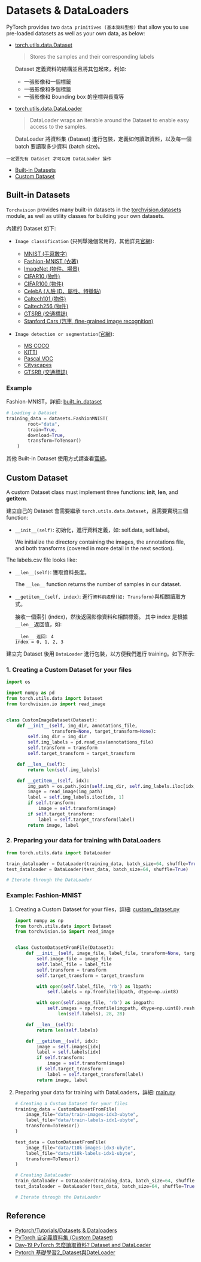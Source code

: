 # Datasets & DataLoaders

PyTorch provides two `data primitives (基本資料型態)` that allow you to use pre-loaded datasets as well as your own data, as below:

- [torch.utils.data.Dataset](https://pytorch.org/docs/stable/data.html#torch.utils.data.Dataset)

    > Stores the samples and their corresponding labels

    Dataset 定義資料的結構並且將其包起來，利如:

    - 一張影像和一個標籤
    - 一張影像和多個標籤
    - 一張影像和 Bounding box 的座標與長寬等

- [torch.utils.data.DataLoader](https://pytorch.org/docs/stable/data.html#torch.utils.data.DataLoader)
    > DataLoader wraps an iterable around the Dataset to enable easy access to the samples.

     DataLoader 將資料集 (Dataset) 進行包裝，定義如何讀取資料，以及每一個 batch 要讀取多少資料 (batch size)。

```
一定要先有 Dataset 才可以用 DataLoader 操作
```

- [Built-in Datasets](#built-in-datasets)
- [Custom Dataset](#custom-dataset)

## Built-in Datasets

`Torchvision` provides many built-in datasets in the [torchvision.datasets](https://pytorch.org/vision/stable/datasets.html) module, as well as utility classes for building your own datasets.

內建的 Dataset 如下:

- `Image classification` (只列舉幾個常用的，其他詳見[官網](https://pytorch.org/vision/stable/datasets.html#image-classification)):
  - [MNIST (手寫數字)](http://yann.lecun.com/exdb/mnist/)
  - [Fashion-MNIST (衣著)](https://github.com/zalandoresearch/fashion-mnist)
  - [ImageNet (物件、場景)](https://image-net.org/)
  - [CIFAR10 (物件)](https://www.cs.toronto.edu/~kriz/cifar.html)
  - [CIFAR100 (物件)](https://www.cs.toronto.edu/~kriz/cifar.html)
  - [CelebA (人臉 ID、屬性、特徵點)](http://mmlab.ie.cuhk.edu.hk/projects/CelebA.html)
  - [Caltech101 (物件)](https://data.caltech.edu/records/20086)
  - [Caltech256 (物件)](https://data.caltech.edu/records/20087)
  - [GTSRB (交通標誌)](https://benchmark.ini.rub.de/)
  - [Stanford Cars (汽車, fine-grained image recognition)](https://ai.stanford.edu/~jkrause/cars/car_dataset.html)

- `Image detection or segmentation`([官網](https://pytorch.org/vision/stable/datasets.html#image-detection-or-segmentation)):
  - [MS COCO](https://cocodataset.org/#detection-2016)
  - [KITTI](http://www.cvlibs.net/datasets/kitti/eval_object.php?obj_benchmark)
  - [Pascal VOC](http://host.robots.ox.ac.uk/pascal/VOC/)
  - [Cityscapes](https://www.cityscapes-dataset.com/)
  - [GTSRB (交通標誌)](https://benchmark.ini.rub.de/)

### Example

Fashion-MNIST，詳細: [built_in_dataset](built_in_dataset.py)

```python
# Loading a Dataset
training_data = datasets.FashionMNIST(
        root="data",
        train=True,
        download=True,
        transform=ToTensor()
    )
```

其他 Built-in Dataset 使用方式請查看[官網](https://pytorch.org/vision/stable/datasets.html)。

## Custom Dataset

A custom Dataset class must implement three functions: __init__, __len__, and __getitem__.

建立自己的 Dataset 會需要繼承 `torch.utils.data.Dataset`，且需要實現三個function:
  - `__init__(self)`: 初始化，進行資料定義，如: self.data, self.label。

    We initialize the directory containing the images, the annotations file, and both transforms (covered in more detail in the next section).

The labels.csv file looks like:

  - `__len__(self)`: 獲取資料長度。

    The `__len__` function returns the number of samples in our dataset.

  - `__getitem__(self, index)`: 進行`資料前處理(如: Transform)`與相關讀取方式。

    接收一個索引 (index)，然後返回影像資料和相關標簽。
    其中 index 是根據 `__len__`返回值，如:

    ```
    __len__ 返回: 4
    index = 0, 1, 2, 3
    ```

建立完 Dataset 後用 `DataLoader` 進行包裝，以方便我們進行 training。如下所示:

### 1. Creating a Custom Dataset for your files

```python
import os

import numpy as pd
from torch.utils.data import Dataset
from torchvision.io import read_image


class CustomImageDataset(Dataset):
    def __init__(self, img_dir, annotations_file,
                 transform=None, target_transform=None):
        self.img_dir = img_dir
        self.img_labels = pd.read_csv(annotations_file)
        self.transform = transform
        self.target_transform = target_transform

    def __len__(self):
        return len(self.img_labels)

    def __getitem__(self, idx):
        img_path = os.path.join(self.img_dir, self.img_labels.iloc[idx, 0])
        image = read_image(img_path)
        label = self.img_labels.iloc[idx, 1]
        if self.transform:
            image = self.transform(image)
        if self.target_transform:
            label = self.target_transform(label)
        return image, label
```

### 2. Preparing your data for training with DataLoaders

```python
from torch.utils.data import DataLoader

train_dataloader = DataLoader(training_data, batch_size=64, shuffle=True)
test_dataloader = DataLoader(test_data, batch_size=64, shuffle=True)

# Iterate through the DataLoader
```

### Example: Fashion-MNIST

1. Creating a Custom Dataset for your files，詳細: [custom_dataset.py](custom_dataset/custom_dataset.py)

    ```python
    import numpy as np
    from torch.utils.data import Dataset
    from torchvision.io import read_image


    class CustomDatasetFromFile(Dataset):
        def __init__(self, image_file, label_file, transform=None, target_transform=None):
            self.image_file = image_file
            self.label_file = label_file
            self.transform = transform
            self.target_transform = target_transform

            with open(self.label_file, 'rb') as lbpath:
                self.labels = np.fromfile(lbpath, dtype=np.uint8)

            with open(self.image_file, 'rb') as imgpath:
                self.images = np.fromfile(imgpath, dtype=np.uint8).reshape(
                    len(self.labels), 28, 28)

        def __len__(self):
            return len(self.labels)

        def __getitem__(self, idx):
            image = self.images[idx]
            label = self.labels[idx]
            if self.transform:
                image = self.transform(image)
            if self.target_transform:
                label = self.target_transform(label)
            return image, label
    ```

2. Preparing your data for training with DataLoaders，詳細: [main.py](custom_dataset/main.py)

    ```python
    # Creating a Custom Dataset for your files
    training_data = CustomDatasetFromFile(
        image_file="data/train-images-idx3-ubyte",
        label_file="data/train-labels-idx1-ubyte",
        transform=ToTensor()
    )

    test_data = CustomDatasetFromFile(
        image_file="data/t10k-images-idx3-ubyte",
        label_file="data/t10k-labels-idx1-ubyte",
        transform=ToTensor()
    )

    # Creating DataLoader
    train_dataloader = DataLoader(training_data, batch_size=64, shuffle=True)
    test_dataloader = DataLoader(test_data, batch_size=64, shuffle=True)

    # Iterate through the DataLoader
    ```

## Reference
- [Pytorch/Tutorials/Datasets & Dataloaders](https://pytorch.org/tutorials/beginner/basics/data_tutorial.html#)
- [PyTorch 自定義資料集 (Custom Dataset)](https://rowantseng.medium.com/pytorch-%E8%87%AA%E5%AE%9A%E7%BE%A9%E8%B3%87%E6%96%99%E9%9B%86-custom-dataset-7f9958a8ff15)
- [Day-19 PyTorch 怎麼讀取資料? Dataset and DataLoader ](https://ithelp.ithome.com.tw/articles/10277163)
- [Pytorch 基礎學習2_Dataset與DateLoader](https://www.wpgdadatong.com/tw/blog/detail?BID=B5207)
